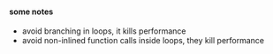 #### some notes

- avoid branching in loops, it kills performance
- avoid non-inlined function calls inside loops, they kill performance